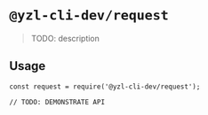 # `@yzl-cli-dev/request`

> TODO: description

## Usage

```
const request = require('@yzl-cli-dev/request');

// TODO: DEMONSTRATE API
```
